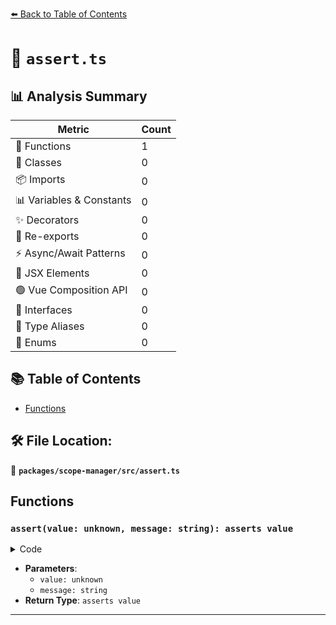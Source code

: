[⬅️ Back to Table of Contents](../../../index.md)

# 📄 `assert.ts`

## 📊 Analysis Summary

| Metric | Count |
|--------|-------|
| 🔧 Functions | 1 |
| 🧱 Classes | 0 |
| 📦 Imports | 0 |
| 📊 Variables & Constants | 0 |
| ✨ Decorators | 0 |
| 🔄 Re-exports | 0 |
| ⚡ Async/Await Patterns | 0 |
| 💠 JSX Elements | 0 |
| 🟢 Vue Composition API | 0 |
| 📐 Interfaces | 0 |
| 📑 Type Aliases | 0 |
| 🎯 Enums | 0 |

## 📚 Table of Contents

- [Functions](#functions)

## 🛠️ File Location:
📂 **`packages/scope-manager/src/assert.ts`**

## Functions

### `assert(value: unknown, message: string): asserts value`

<details><summary>Code</summary>

```ts
export function assert(value: unknown, message?: string): asserts value {
  if (value == null) {
    throw new Error(message);
  }
}
```
</details>

- **Parameters**:
  - `value: unknown`
  - `message: string`
- **Return Type**: `asserts value`

---